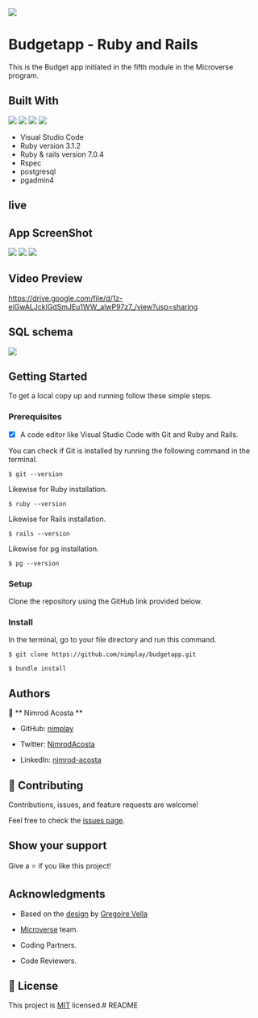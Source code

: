 ![](https://img.shields.io/badge/Microverse-blueviolet)
# Budgetapp - Ruby and Rails
 This is the Budget app initiated in the fifth module in the Microverse program.
## Built With
![](https://img.shields.io/badge/-Ruby-red)
![](https://img.shields.io/badge/-Rails-red)
![](https://img.shields.io/badge/-VSCode-blue)
![](https://img.shields.io/badge/-Rspec-red)
- Visual Studio Code
- Ruby version 3.1.2
- Ruby & rails version 7.0.4
- Rspec
- postgresql
- pgadmin4

## live

 ## App ScreenShot
![](/Captura%20de%20pantalla%202022-11-17%20a%20la(s)%209.00.40%20p.%20m..png)
![](/Captura%20de%20pantalla%202022-11-17%20a%20la(s)%209.02.08%20p.%20m..png)
![](/Captura%20de%20pantalla%202022-11-17%20a%20la(s)%209.02.32%20p.%20m..png)


 ## Video Preview

 https://drive.google.com/file/d/1z-eiGwALJcklGdSmJEu1WW_alwP97z7_/view?usp=sharing


 ## SQL schema

![](/Captura%20de%20pantalla%202022-11-17%20a%20la(s)%209.24.34%20p.%20m..png)

## Getting Started

To get a local copy up and running follow these simple steps.

### Prerequisites

- [x] A code editor like Visual Studio Code with Git and Ruby and Rails.

You can check if Git is installed by running the following command in the terminal.
```
$ git --version
```

Likewise for Ruby installation.
```
$ ruby --version
```

Likewise for Rails installation.
```
$ rails --version
```
Likewise for pg installation.
```
$ pg --version
```

### Setup

Clone the repository using the GitHub link provided below.

### Install

In the terminal, go to your file directory and run this command.

```
$ git clone https://github.com/nimplay/budgetapp.git
```
```
$ bundle install
```

## Authors

👤 ** Nimrod Acosta **

- GitHub: [nimplay](https://github.com/nimplay)

- Twitter: [NimrodAcosta](https://twitter.com/NimrodAcosta)

- LinkedIn: [nimrod-acosta](https://www.linkedin.com/in/nimrod-acosta-734330169/)


## 🤝 Contributing

Contributions, issues, and feature requests are welcome!

Feel free to check the [issues page](../../issues/).

## Show your support
Give a ⭐️ if you like this project!

## Acknowledgments

- Based on the [design](https://www.behance.net/gallery/19759151/Snapscan-iOs-design-and-branding?tracking_source=&&&)
by [Gregoire Vella](http://linkedin.com/company/minimalapps)

- [Microverse](https://github.com/microverseinc) team.
- Coding Partners.
- Code Reviewers.

## 📝 License

This project is [MIT](./LICENSE) licensed.# README
